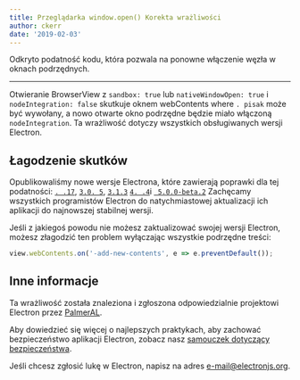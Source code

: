 ```yaml
---
title: Przeglądarka window.open() Korekta wrażliwości
author: ckerr
date: '2019-02-03'
---
```


Odkryto podatność kodu, która pozwala na ponowne włączenie węzła w oknach podrzędnych.

---

Otwieranie BrowserView z `sandbox: true` lub `nativeWindowOpen: true` i `nodeIntegration: false` skutkuje oknem webContents where `. pisak` może być wywołany, a nowo otwarte okno podrzędne będzie miało włączoną `nodeIntegration`. Ta wrażliwość dotyczy wszystkich obsługiwanych wersji Electron.

## Łagodzenie skutków

Opublikowaliśmy nowe wersje Electrona, które zawierają poprawki dla tej podatności: [`. .17`](https://github.com/electron/electron/releases/tag/v2.0.17), [`3.0. 5`](https://github.com/electron/electron/releases/tag/v3.0.15), [`3.1.3`](https://github.com/electron/electron/releases/tag/v3.1.3) [`4. .4`](https://github.com/electron/electron/releases/tag/v4.0.4)i [` 5.0.0-beta.2`](https://github.com/electron/electron/releases/tag/v5.0.0-beta.2) Zachęcamy wszystkich programistów Electron do natychmiastowej aktualizacji ich aplikacji do najnowszej stabilnej wersji.

Jeśli z jakiegoś powodu nie możesz zaktualizować swojej wersji Electron, możesz złagodzić ten problem wyłączając wszystkie podrzędne treści:

```javascript
view.webContents.on('-add-new-contents', e => e.preventDefault());
```

## Inne informacje

Ta wrażliwość została znaleziona i zgłoszona odpowiedzialnie projektowi Electron przez [PalmerAL](https://github.com/PalmerAL).

Aby dowiedzieć się więcej o najlepszych praktykach, aby zachować bezpieczeństwo aplikacji Electron, zobacz nasz [samouczek dotyczący bezpieczeństwa](https://electronjs.org/docs/tutorial/security).

Jeśli chcesz zgłosić lukę w Electron, napisz na adres e-mail@electronjs.org.
